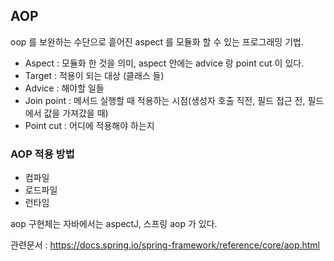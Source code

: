 
## AOP

oop 를 보완하는 수단으로 흩어진 aspect 를 모듈화 할 수 있는 프로그래밍 기법.

- Aspect : 모듈화 한 것을 의미, aspect 안에는 advice 랑 point cut 이 있다. 
- Target : 적용이 되는 대상 (클래스 들)
- Advice : 해야할 일들
- Join point : 메서드 실행할 때 적용하는 시점(생성자 호출 직전, 필드 접근 전, 필드에서 값을 가져갔을 때)
- Point cut : 어디에 적용해야 하는지

### AOP 적용 방법
- 컴파일
- 로드파일
- 런타임
 
aop 구현체는 자바에서는 aspectJ, 스프링 aop 가 있다.


관련문서 : https://docs.spring.io/spring-framework/reference/core/aop.html
